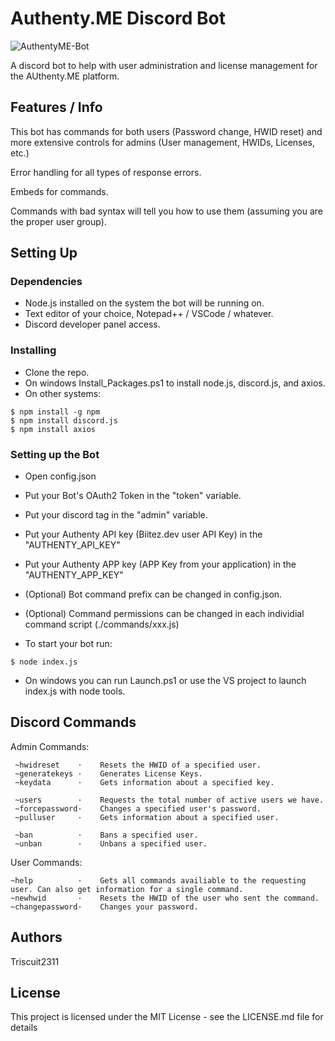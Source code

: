 # Authenty.ME Discord Bot

![AuthentyME-Bot](https://socialify.git.ci/Triscuit2311/AuthentyME-Bot/image?description=1&descriptionEditable=Discord%20bot%20for%20the%20Authenty.me%20auth%20platform.&font=Source%20Code%20Pro&language=1&owner=1&pattern=Diagonal%20Stripes&stargazers=1&theme=Dark)

A discord bot to help with user administration and license management for the AUthenty.ME platform.

## Features / Info

This bot has commands for both users (Password change, HWID reset) and more extensive controls for admins (User management, HWIDs, Licenses, etc.)

Error handling for all types of response errors.

Embeds for commands.

Commands with bad syntax will tell you how to use them (assuming you are the proper user group).

## Setting Up

### Dependencies

* Node.js installed on the system the bot will be running on.
* Text editor of your choice, Notepad++ / VSCode / whatever.
* Discord developer panel access.

### Installing

* Clone the repo.
* On windows Install_Packages.ps1 to install node.js, discord.js, and axios.
* On other systems:

```
$ npm install -g npm
$ npm install discord.js
$ npm install axios
```

### Setting up the Bot

* Open config.json
* Put your Bot's OAuth2 Token in the "token" variable.
* Put your discord tag in the "admin" variable.
* Put your Authenty API key (Biitez.dev user API Key) in the "AUTHENTY_API_KEY" 
* Put your Authenty APP key (APP Key from your application) in the "AUTHENTY_APP_KEY"
* (Optional) Bot command prefix can be changed in config.json.
* (Optional) Command permissions can be changed in each individial command script (./commands/xxx.js)

* To start your bot run:
```
$ node index.js
```
* On windows you can run Launch.ps1 or use the VS project to launch index.js with node tools.

## Discord Commands

Admin Commands:
```
 ~hwidreset    ·    Resets the HWID of a specified user.
 ~generatekeys ·    Generates License Keys.
 ~keydata      ·    Gets information about a specified key.
  
 ~users        ·    Requests the total number of active users we have.
 ~forcepassword·    Changes a specified user's password.
 ~pulluser     ·    Gets information about a specified user.
 
 ~ban          ·    Bans a specified user.
 ~unban        ·    Unbans a specified user.
```

User Commands:
```
~help          ·    Gets all commands availiable to the requesting user. Can also get information for a single command.
~newhwid       ·    Resets the HWID of the user who sent the command.
~changepassword·    Changes your password.
```

## Authors

 Triscuit2311


## License

This project is licensed under the MIT License - see the LICENSE.md file for details

